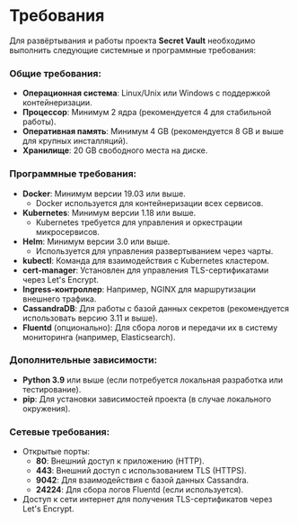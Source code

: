 # Требования

Для развёртывания и работы проекта **Secret Vault** необходимо выполнить следующие системные и программные требования:

### Общие требования:

- **Операционная система**: Linux/Unix или Windows с поддержкой контейнеризации.
- **Процессор**: Минимум 2 ядра (рекомендуется 4 для стабильной работы).
- **Оперативная память**: Минимум 4 GB (рекомендуется 8 GB и выше для крупных инсталляций).
- **Хранилище**: 20 GB свободного места на диске.

### Программные требования:

- **Docker**: Минимум версии 19.03 или выше.
  - Docker используется для контейнеризации всех сервисов.
- **Kubernetes**: Минимум версии 1.18 или выше.
  - Kubernetes требуется для управления и оркестрации микросервисов.
- **Helm**: Минимум версии 3.0 или выше.
  - Используется для управления развертыванием через чарты.
- **kubectl**: Команда для взаимодействия с Kubernetes кластером.
- **cert-manager**: Установлен для управления TLS-сертификатами через Let's Encrypt.
- **Ingress-контроллер**: Например, NGINX для маршрутизации внешнего трафика.
- **CassandraDB**: Для работы с базой данных секретов (рекомендуется использовать версию 3.11 и выше).
- **Fluentd** (опционально): Для сбора логов и передачи их в систему мониторинга (например, Elasticsearch).

### Дополнительные зависимости:

- **Python 3.9** или выше (если потребуется локальная разработка или тестирование).
- **pip**: Для установки зависимостей проекта (в случае локального окружения).

### Сетевые требования:

- Открытые порты:
  - **80**: Внешний доступ к приложению (HTTP).
  - **443**: Внешний доступ с использованием TLS (HTTPS).
  - **9042**: Для взаимодействия с базой данных Cassandra.
  - **24224**: Для сбора логов Fluentd (если используется).
- Доступ к сети интернет для получения TLS-сертификатов через Let's Encrypt.
